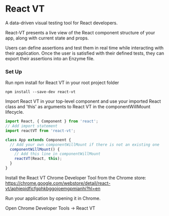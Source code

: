 # React VT
A data-driven visual testing tool for React developers.

React-VT presents a live view of the React component structure of your app, along with current state and props. 

Users can define assertions and test them in real time while interacting with their application. Once the user is satisfied with their defined tests, they can export their assertions into an Enzyme file. 


### Set Up
Run npm install for React VT in your root project folder

```
npm install --save-dev react-vt
```

Import React VT in your top-level component and use your imported React class and 'this' as arguments to React VT in the componentWillMount lifecycle.
```javascript
import React, { Component } from 'react';
// Add import statement
import reactVT from 'react-vt';

class App extends Component {
  // Add your own componentWillMount if there is not an existing one
  componentWillMount() {
    // Add this line in componentWillMount
    reactVT(React, this);
  }
}
```

Install the React VT Chrome Developer Tool from the Chrome store: 
https://chrome.google.com/webstore/detail/react-vt/aphjepidficfgphkbggojoemgpmianhi?hl=en

Run your application by opening it in Chrome.

Open Chrome Developer Tools -> React VT
